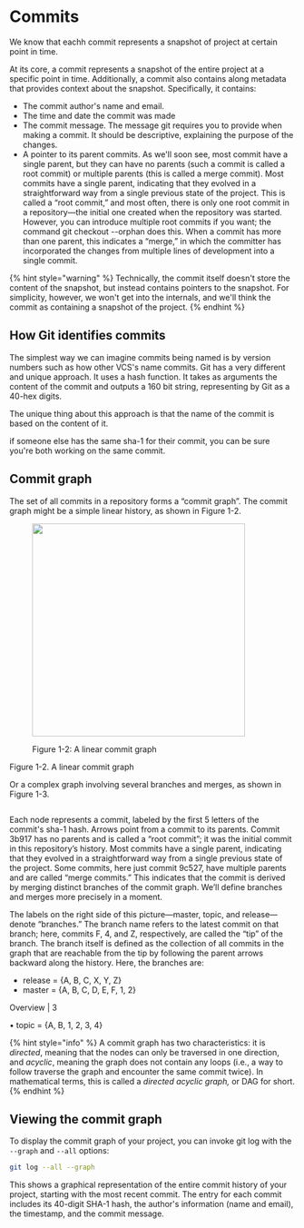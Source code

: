# Commits

We know that eachh commit represents a snapshot of project at certain point in time.&#x20;

At its core, a commit represents a snapshot of the entire project at a specific point in time. Additionally, a commit also contains along metadata that provides context about the snapshot. Specifically, it contains:

* The commit author's name and email.&#x20;
* The time and date the commit was made
* The commit message. The message git requires you to provide when making a commit. It should be descriptive, explaining the purpose of the changes.
* A pointer to its parent commits. As we'll soon see, most commit have a single parent, but they can have no parents (such a commit is called a root commit) or multiple parents (this is called a merge commit).  Most commits have a single parent, indicating that they evolved in a straightforward way from a single previous state of the project. This is called a “root commit,” and most often, there is only one root commit in a repository—the initial one created when the repository was started. However, you can introduce multiple root commits if you want; the command git checkout --orphan does this. When a commit has more than one parent, this indicates a “merge,” in which the committer has incorporated the changes from multiple lines of development into a single commit.&#x20;



{% hint style="warning" %}
&#x20;Technically, the commit itself doesn't store the content of the snapshot, but instead contains pointers to the snapshot. For simplicity, however, we won't get into the internals, and we'll think the commit as containing a snapshot of the project.&#x20;
{% endhint %}

## How Git identifies commits

The simplest way we can imagine commits being named is by version numbers such as how other VCS's name commits. Git has a very different and unique approach. It uses a hash function. It takes as arguments the content of the commit and outputs a 160 bit string, representing by Git as a 40-hex digits.&#x20;

The unique thing about this approach is that the name of the commit is based on the content of it.&#x20;

if someone else has the same sha-1 for their commit, you can be sure you're both working on the same commit.

## Commit graph

The set of all commits in a repository forms a “commit graph”. The commit graph might be a simple linear history, as shown in Figure 1-2.

<figure><img src="../../.gitbook/assets/Group 410.png" alt="" width="375"><figcaption><p>Figure 1-2: A linear commit graph</p></figcaption></figure>

Figure 1-2. A linear commit graph

Or a complex graph involving several branches and merges, as shown in Figure 1-3.

<figure><img src="../../.gitbook/assets/Group 426 (1).png" alt=""><figcaption></figcaption></figure>

Each node represents a commit, labeled by the first 5 letters of the commit's sha-1 hash.  Arrows point from a commit to its parents. Commit 3b917 has no parents and is called a “root commit”; it was the initial commit in this repository’s history. Most commits have a single parent, indicating that they evolved in a straightforward way from a single previous state of the project. Some commits, here just commit 9c527, have multiple parents and are called “merge commits.” This indicates that the commit is derived by merging distinct branches of the commit graph. We’ll define branches and merges more precisely in a moment.



The labels on the right side of this picture—master, topic, and release—denote “branches.” The branch name refers to the latest commit on that branch; here, commits F, 4, and Z, respectively, are called the “tip” of the branch. The branch itself is defined as the collection of all commits in the graph that are reachable from the tip by following the parent arrows backward along the history. Here, the branches are:

* release = {A, B, C, X, Y, Z}
* master = {A, B, C, D, E, F, 1, 2}

Overview | 3

• topic = {A, B, 1, 2, 3, 4}

{% hint style="info" %}
A commit graph has two characteristics: it is _directed_, meaning that the nodes can only be traversed in one direction, and _acyclic_, meaning the graph does not contain any loops (i.e., a way to follow traverse the graph and encounter the same commit twice). In mathematical terms, this is called a _directed acyclic graph,_ or DAG for short.&#x20;
{% endhint %}

## Viewing the commit graph

To display the commit graph of your project, you can invoke git log with the `--graph` and `--all` options:

```bash
git log --all --graph
```

This shows a graphical representation of the entire commit history of your project, starting with the most recent commit. The entry for each commit includes its 40-digit SHA-1 hash, the author's information (name and email), the timestamp, and the commit message.
